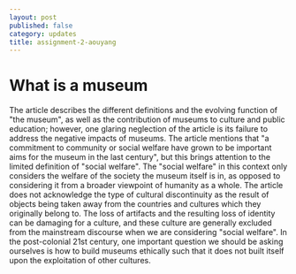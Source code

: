 ```yaml
---
layout: post
published: false
category: updates
title: assignment-2-aouyang
---
```

# What is a museum

The article describes the different definitions and the evolving function of "the museum", as well as the contribution of museums to culture and public education; however, one glaring neglection of the article is its failure to address the negative impacts of museums. The article mentions that "a commitment to community or social welfare have grown to be important aims for the museum in the last century", but this brings attention to the limited definition of "social welfare". The "social welfare" in this context only considers the welfare of the society the museum itself is in, as opposed to considering it from a broader viewpoint of humanity as a whole. The article does not acknowledge the type of cultural discontinuity as the result of objects being taken away from the countries and cultures which they originally belong to. The loss of artifacts and the resulting loss of identity can be damaging for a culture, and these culture are generally excluded from the mainstream discourse when we are considering "social welfare". In the post-colonial 21st century, one important question we should be asking ourselves is how to build museums ethically such that it does not built itself upon the exploitation of other cultures.


